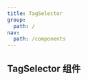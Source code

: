 ```yaml
---
title: TagSelector
group:
  path: /
nav:
  path: /components
---
```


## TagSelector 组件

<code src='./demos/index.tsx' />

<API src='./index.tsx'></API>
